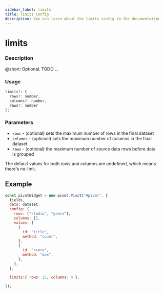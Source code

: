 ```yaml
---
sidebar_label: limits
title: limits Config
description: You can learn about the limits config in the documentation of the DHTMLX JavaScript Pivot library. Browse developer guides and API reference, try out code examples and live demos, and download a free 30-day evaluation version of DHTMLX Pivot.
---
```


# limits

### Description

@short: Optional. TODO ...

### Usage

~~~jsx
limits?: {
  rows?: number,
  columns?: number,
  raws?: number
};
~~~

### Parameters

- `rows` - (optional) sets the maximum number of rows in the final dataset
- `columns` - (optional) sets the maximum number of columns in the final dataset
- `raws` - (optional) the maximum number of source data rows before data is grouped 

The default values for both rows and columns are undefined, which means there's no limit.

## Example

~~~jsx {19}
const pivotWidget = new pivot.Pivot("#pivot", {
  fields,
  data: dataset,
  config: {
    rows: ["studio", "genre"],
    columns: [],
    values: [
      {
        id: "title",
        method: "count",
      },
      {
        id: "score",
        method: "max",
      },
    ],
  },

  limits:{ rows: 25, columns: 4 },
  
});
~~~
